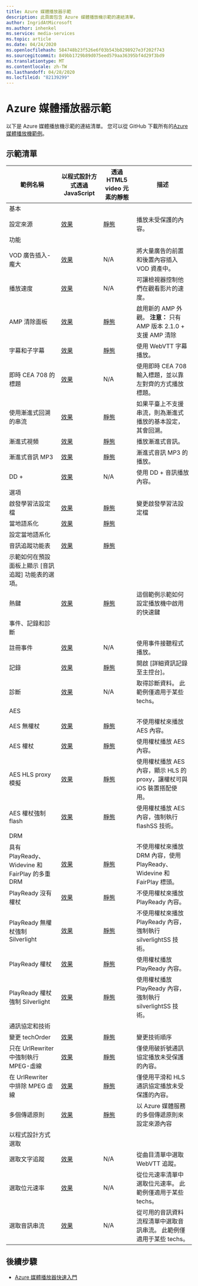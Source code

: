 ```yaml
---
title: Azure 媒體播放器示範
description: 此頁面包含 Azure 媒體播放機示範的連結清單。
author: IngridAtMicrosoft
ms.author: inhenkel
ms.service: media-services
ms.topic: article
ms.date: 04/24/2020
ms.openlocfilehash: 584748b23f526e6f03b543b8298927e3f202f743
ms.sourcegitcommit: 849bb1729b89d075eed579aa36395bf4d29f3bd9
ms.translationtype: MT
ms.contentlocale: zh-TW
ms.lasthandoff: 04/28/2020
ms.locfileid: "82139299"
---
```

# <a name="azure-media-player-demos"></a>Azure 媒體播放器示範

以下是 Azure 媒體播放機示範的連結清單。 您可以從 GitHub 下載所有的[Azure 媒體播放機範例](https://github.com/Azure-Samples/azure-media-player-samples)。

## <a name="demo-listing"></a>示範清單

| 範例名稱 | 以程式設計方式透過 JavaScript | 透過 HTML5 video 元素的靜態 | 描述 |
| ------------|----------------------------|-------------------------------------|--------------|
| 基本 |
| 設定來源 | [效果](https://amp.azure.net/libs/amp/latest/samples/dynamic_setsource.html) | [靜態](https://amp.azure.net/libs/amp/latest/samples/videotag_setsource.html) |播放未受保護的內容。|
| 功能 |
| VOD 廣告插入-龐大 | [效果](https://amp.azure.net/libs/amp/latest/samples/dynamic_vast_ads_vod.html) | N/A | 將大量廣告的前置和後置內容插入 VOD 資產中。 |
| 播放速度 | [效果](https://amp.azure.net/libs/amp/latest/samples/dynamic_playback_speed.html)| N/A | 可讓檢視器控制他們在觀看影片的速度。 |
| AMP 清除面板 | [效果](https://amp.azure.net/libs/amp/latest/samples/dynamic_flush_skin.html) | [靜態](https://amp.azure.net/libs/amp/latest/samples/videotag_flush_skin.html) | 啟用新的 AMP 外觀。 **注意：** 只有 AMP 版本 2.1.0 + 支援 AMP 清除 |
| 字幕和子字幕 | [效果](https://amp.azure.net/libs/amp/latest/samples/dynamic_webvtt.html) | [靜態](https://amp.azure.net/libs/amp/latest/samples/videotag_webvtt.html) | 使用 WebVTT 字幕播放。
| 即時 CEA 708 的標題 | [效果](https://amp.azure.net/libs/amp/latest/samples/dynamic_live_captions.html) | N/A | 使用即時 CEA 708 輸入標題，並以靠左對齊的方式播放標題。 |
| 使用漸進式回溯的串流 | [效果](https://amp.azure.net/libs/amp/latest/samples/dynamic_progressiveFallback.html) | [靜態](https://amp.azure.net/libs/amp/latest/samples/videotag_progressiveFallback.html) | 如果平臺上不支援串流，則為漸進式播放的基本設定，其會回溯。 |
| 漸進式視頻 | [效果](https://amp.azure.net/libs/amp/latest/samples/dynamic_progressiveVideo.html) | [靜態](https://amp.azure.net/libs/amp/latest/samples/videotag_progressiveVideo.html) | 播放漸進式音訊。 |
| 漸進式音訊 MP3 | [效果](https://amp.azure.net/libs/amp/latest/samples/dynamic_progressiveAudio.html) | [靜態](https://amp.azure.net/libs/amp/latest/samples/videotag_progressiveAudio.html) | 漸進式音訊 MP3 的播放。 |
| DD + | [效果](https://amp.azure.net/libs/amp/latest/samples/dynamic_dolbyDigitalPlus.html) | N/A | 使用 DD + 音訊播放內容。 |
| 選項 |
| 啟發學習法設定檔 | [效果](https://amp.azure.net/libs/amp/latest/samples/dynamic_heuristicsProfile.html) | [靜態](https://amp.azure.net/libs/amp/latest/samples/videotag_heuristicsProfile.html) | 變更啟發學習法設定檔 |
| 當地語系化 | [效果](https://amp.azure.net/libs/amp/latest/samples/dynamic_localization.html) | [靜態](https://amp.azure.net/libs/amp/latest/samples/videotag_localization.html) |
設定當地語系化 |
| 音訊追蹤功能表 | [效果](https://amp.azure.net/libs/amp/latest/samples/dynamic_multiAudio.html) | [靜態](https://amp.azure.net/libs/amp/latest/samples/videotag_multiAudio.html) |
示範如何在預設面板上顯示 [音訊追蹤] 功能表的選項。 |
| 熱鍵 | [效果](https://amp.azure.net/libs/amp/latest/samples/dynamic_hotKeys.html) | [靜態](https://amp.azure.net/libs/amp/latest/samples/videotag_hotKeys.html) | 這個範例示範如何設定播放機中啟用的快速鍵 |
| 事件、記錄和診斷 |
| 註冊事件 | [效果](https://amp.azure.net/libs/amp/latest/samples/dynamic_registerEvents.html) | N/A | 使用事件接聽程式播放。 |
| 記錄 | [效果](https://amp.azure.net/libs/amp/latest/samples/dynamic_logging.html) | [靜態](https://amp.azure.net/libs/amp/latest/samples/videotag_logging.html) | 開啟 [詳細資訊記錄至主控台]。 |
| 診斷 | [效果](https://amp.azure.net/libs/amp/latest/samples/dynamic_diagnostics.html) | N/A | 取得診斷資料。 此範例僅適用于某些 techs。 |
| AES |
| AES 無權杖 | [效果](https://amp.azure.net/libs/amp/latest/samples/dynamic_aes_notoken.html) | [靜態](https://amp.azure.net/libs/amp/latest/samples/videotag_aes_notoken.html) | 不使用權杖來播放 AES 內容。 |
| AES 權杖 | [效果](https://amp.azure.net/libs/amp/latest/samples/dynamic_aes_token.html) | [靜態](https://amp.azure.net/libs/amp/latest/samples/videotag_aes_token.html) | 使用權杖播放 AES 內容。 |
| AES HLS proxy 模擬 | [效果](https://amp.azure.net/libs/amp/latest/samples/dynamic_aes_token_withHLSProxy.html) | [靜態](https://amp.azure.net/libs/amp/latest/samples/videotag_aes_token_withHLSProxy.html) | 使用權杖播放 AES 內容，顯示 HLS 的 proxy，讓權杖可與 iOS 裝置搭配使用。 |
| AES 權杖強制 flash | [效果](https://amp.azure.net/libs/amp/latest/samples/dynamic_aes_token_forceFlash.html) | [靜態](https://amp.azure.net/libs/amp/latest/samples/videotag_aes_token_forceFlash.html) | 使用權杖播放 AES 內容，強制執行 flashSS 技術。 |
| DRM |
| 具有 PlayReady、Widevine 和 FairPlay 的多重 DRM | [效果](https://amp.azure.net/libs/amp/latest/samples/dynamic_multiDRM_PlayReadyWidevineFairPlay_notoken.html) | [靜態](https://amp.azure.net/libs/amp/latest/samples/videotag_multiDRM_PlayReadyWidevineFairPlay_notoken.html) | 不使用權杖來播放 DRM 內容，使用 PlayReady、Widevine 和 FairPlay 標頭。 |
| PlayReady 沒有權杖 | [效果](https://amp.azure.net/libs/amp/latest/samples/dynamic_playready_notoken.html) | [靜態](https://amp.azure.net/libs/amp/latest/samples/videotag_playready_notoken.html) | 不使用權杖來播放 PlayReady 內容。 |
| PlayReady 無權杖強制 Silverlight | [效果](https://amp.azure.net/libs/amp/latest/samples/dynamic_playready_notoken_forceSilverlight.html) | [靜態](https://amp.azure.net/libs/amp/latest/samples/videotag_playready_notoken_forceSilverlight.html) | 不使用權杖來播放 PlayReady 內容，強制執行 silverlightSS 技術。 |
| PlayReady 權杖 | [效果](https://amp.azure.net/libs/amp/latest/samples/dynamic_playready_token.html) | [靜態](https://amp.azure.net/libs/amp/latest/samples/videotag_playready_token.html) | 使用權杖播放 PlayReady 內容。 |
| PlayReady 權杖強制 Silverlight | [效果](https://amp.azure.net/libs/amp/latest/samples/dynamic_playready_token_forceSilverlight.html) | [靜態](https://amp.azure.net/libs/amp/latest/samples/videotag_playready_token_forceSilverlight.html) | 使用權杖播放 PlayReady 內容，強制執行 silverlightSS 技術。 |
| 通訊協定和技術 |
| 變更 techOrder | [效果](https://amp.azure.net/libs/amp/latest/samples/dynamic_techOrder.html) | [靜態](https://amp.azure.net/libs/amp/latest/samples/videotag_techOrder.html) | 變更技術順序 |
| 只在 UrlRewriter 中強制執行 MPEG-虛線 | [效果](https://amp.azure.net/libs/amp/latest/samples/dynamic_forceDash.html) | [靜態](https://amp.azure.net/libs/amp/latest/samples/videotag_forceDash.html) | 僅使用破折號通訊協定播放未受保護的內容。 |
| 在 UrlRewriter 中排除 MPEG 虛線 | [效果](https://amp.azure.net/libs/amp/latest/samples/dynamic_forceNoDash.html) | [靜態](https://amp.azure.net/libs/amp/latest/samples/videotag_forceNoDash.html) | 僅使用平滑和 HLS 通訊協定播放未受保護的內容。 |
| 多個傳遞原則 | [效果](https://amp.azure.net/libs/amp/latest/samples/dynamic_multipleDeliveryPolicy.html) | [靜態](https://amp.azure.net/libs/amp/latest/samples/videotag_multipleDeliveryPolicy.html) | 以 Azure 媒體服務的多個傳遞原則來設定來源內容 |
| 以程式設計方式選取 |
| 選取文字追蹤 | [效果](https://amp.azure.net/libs/amp/latest/samples/dynamic_selectTextTrack.html) | N/A | 從曲目清單中選取 WebVTT 追蹤。 |
| 選取位元速率 | [效果](https://amp.azure.net/libs/amp/latest/samples/dynamic_selectBitrate.html) | N/A | 從位元速率清單中選取位元速率。 此範例僅適用于某些 techs。 |
| 選取音訊串流 | [效果](https://amp.azure.net/libs/amp/latest/samples/dynamic_selectAudioStream.html) | N/A | 從可用的音訊資料流程清單中選取音訊串流。 此範例僅適用于某些 techs。 |

## <a name="next-steps"></a>後續步驟

<!---Some context for the following links goes here--->
- [Azure 媒體播放器快速入門](azure-media-player-quickstart.md)